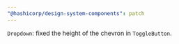 ```yaml
---
"@hashicorp/design-system-components": patch
---
```


`Dropdown`: fixed the height of the chevron in `ToggleButton`.

